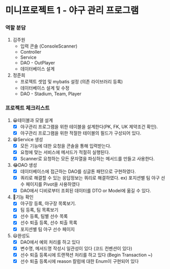# 미니프로젝트 1 - 야구 관리 프로그램

### 역할 분담
1. 김주원
    - 입력 콘솔 (ConsoleScanner)
    - Controller
    - Service
    - DAO - OutPlayer
    - 데이터베이스 설계
2. 정준희
    - 프로젝트 셋업 및 mybatis 설정 (의존 라이브러리 등록)
    - 데이터베이스 설계 및 수정
    - DAO - Stadium, Team, Player

### 프로젝트 체크리스트

1. 😀테이블과 모델 설계
    - [x]  야구관리 프로그램을 위한 테이블을 설계한다(PK, FK, UK 제약조건 확인).
    - [x]  야구관리 프로그램을 위한 적절한 테이블의 필드가 구성되어 있다.
2. 😁Service 생성
    - [x]  모든 기능에 대한 요청을 콘솔을 통해 입력받는다.
    - [x]  요청에 맞는 서비스에 메서드가 적절히 실행된다.
    - [x]  Scanner로 요청하는 모든 문자열을 파싱하는 메서드를 만들고 사용한다.
3. 😂DAO 생성
    - [x]  데이터베이스에 접근하는 DAO를 싱글톤 패턴으로 구현하였다.
    - [x]  쿼리로 해결할 수 있는 응답정보는 쿼리로 해결하였다. ex) 포지션별 팀 야구 선수 페이지를 Pivot을 사용하였다
    - [x]  DAO에서 디비로부터 조회된 데이터를 DTO or Model에 옮길 수 있다.
4. 🤣기능 확인
    - [x]  야구장 등록, 야구장 목록보기.
    - [x]  팀 등록, 팀 목록보기
    - [x]  선수 등록, 팀별 선수 목록
    - [x]  선수 퇴출 등록, 선수 퇴출 목록
    - [x]  포지션별 팀 야구 선수 페이지
5. 😃완성도
    - [x]  DAO에서 예외 처리를 하고 있다
    - [x]  변수명, 메서드명 작성시 일관성이 있다 (코드 컨벤션이 있다)
    - [x]  선수 퇴출 등록시에 트랜잭션 처리를 하고 있다 (Begin Transaction ~)
    - [x]  선수 퇴출 등록시에 reason 칼럼에 대한 Enum이 구현되어 있다
